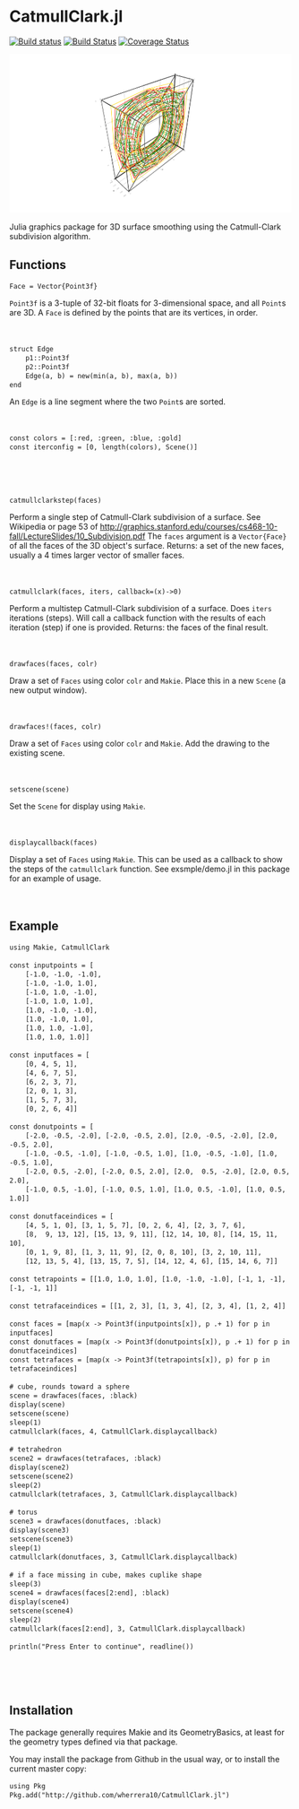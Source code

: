 # CatmullClark.jl

[![Build status](https://ci.appveyor.com/api/projects/status/cfw6pe03rfn9qsoo?svg=true)](https://ci.appveyor.com/project/wherrera10/CatmullClark.jl)
[![Build Status](https://travis-ci.com/wherrera10/CatmullClark.jl.svg?branch=master)](https://travis-ci.comg/wherrera10/CatmullClark.jl)
[![Coverage Status](https://coveralls.io/repos/github/wherrera10/CatmullClark.jl/badge.svg?service=github)](https://coveralls.io/github/wherrera10/CatmullClark.jl)

<img src="https://github.com/wherrera10/CatmullClark.jl/blob/master/docs/src/donut.png">

 Julia graphics package for 3D surface smoothing using the Catmull-Clark subdivision algorithm.

## Functions

    Face = Vector{Point3f}

`Point3f` is a 3-tuple of 32-bit floats for 3-dimensional space, and all `Point`s are 3D. 
A `Face` is defined by the points that are its vertices, in order.
<br /><br /><br />

    struct Edge
        p1::Point3f
        p2::Point3f
        Edge(a, b) = new(min(a, b), max(a, b))
    end

An `Edge` is a line segment where the two `Point`s are sorted.
<br /><br /><br />

    const colors = [:red, :green, :blue, :gold]
    const iterconfig = [0, length(colors), Scene()]

<br /><br /><br />


    catmullclarkstep(faces)

Perform a single step of Catmull-Clark subdivision of a surface. See Wikipedia or page 53
of http://graphics.stanford.edu/courses/cs468-10-fall/LectureSlides/10_Subdivision.pdf
The `faces` argument is a `Vector{Face}` of all the faces of the 3D object's surface.
Returns: a set of the new faces, usually a 4 times larger vector of smaller faces.
<br /><br /><br />

    catmullclark(faces, iters, callback=(x)->0)
Perform a multistep Catmull-Clark subdivision of a surface.
Does `iters` iterations (steps). Will call a callback function
with the results of each iteration (step) if one is provided.
Returns: the faces of the final result.
<br /><br /><br />

    drawfaces(faces, colr)
Draw a set of `Faces` using color `colr` and `Makie`.
Place this in a new `Scene` (a new output window).
<br /><br /><br />

    drawfaces!(faces, colr)
Draw a set of `Faces` using color `colr` and `Makie`.
Add the drawing to the existing scene.
<br /><br /><br />


    setscene(scene)

Set the `Scene` for display using `Makie`.
<br /><br /><br />


    displaycallback(faces)
Display a set of `Faces` using `Makie`. This can be used as a
callback to show the steps of the `catmullclark` function. See
exsmple/demo.jl in this package for an example of usage.
<br /><br /><br />

## Example

    using Makie, CatmullClark
    
    const inputpoints = [
        [-1.0, -1.0, -1.0],
        [-1.0, -1.0, 1.0],
        [-1.0, 1.0, -1.0],
        [-1.0, 1.0, 1.0],
        [1.0, -1.0, -1.0],
        [1.0, -1.0, 1.0],
        [1.0, 1.0, -1.0],
        [1.0, 1.0, 1.0]]
    
    const inputfaces = [
        [0, 4, 5, 1],
        [4, 6, 7, 5],
        [6, 2, 3, 7],
        [2, 0, 1, 3],
        [1, 5, 7, 3],
        [0, 2, 6, 4]]
    
    const donutpoints = [
        [-2.0, -0.5, -2.0], [-2.0, -0.5, 2.0], [2.0, -0.5, -2.0], [2.0, -0.5, 2.0],
        [-1.0, -0.5, -1.0], [-1.0, -0.5, 1.0], [1.0, -0.5, -1.0], [1.0, -0.5, 1.0],
        [-2.0, 0.5, -2.0], [-2.0, 0.5, 2.0], [2.0,  0.5, -2.0], [2.0, 0.5, 2.0],
        [-1.0, 0.5, -1.0], [-1.0, 0.5, 1.0], [1.0, 0.5, -1.0], [1.0, 0.5, 1.0]]
    
    const donutfaceindices = [
        [4, 5, 1, 0], [3, 1, 5, 7], [0, 2, 6, 4], [2, 3, 7, 6],
        [8,  9, 13, 12], [15, 13, 9, 11], [12, 14, 10, 8], [14, 15, 11, 10],
        [0, 1, 9, 8], [1, 3, 11, 9], [2, 0, 8, 10], [3, 2, 10, 11],
        [12, 13, 5, 4], [13, 15, 7, 5], [14, 12, 4, 6], [15, 14, 6, 7]]
    
    const tetrapoints = [[1.0, 1.0, 1.0], [1.0, -1.0, -1.0], [-1, 1, -1], [-1, -1, 1]]
    
    const tetrafaceindices = [[1, 2, 3], [1, 3, 4], [2, 3, 4], [1, 2, 4]]
    
    const faces = [map(x -> Point3f(inputpoints[x]), p .+ 1) for p in inputfaces]
    const donutfaces = [map(x -> Point3f(donutpoints[x]), p .+ 1) for p in donutfaceindices]
    const tetrafaces = [map(x -> Point3f(tetrapoints[x]), p) for p in tetrafaceindices]
    
    # cube, rounds toward a sphere
    scene = drawfaces(faces, :black)
    display(scene)
    setscene(scene)
    sleep(1)
    catmullclark(faces, 4, CatmullClark.displaycallback)
    
    # tetrahedron
    scene2 = drawfaces(tetrafaces, :black)
    display(scene2)
    setscene(scene2)
    sleep(2)
    catmullclark(tetrafaces, 3, CatmullClark.displaycallback)
    
    # torus
    scene3 = drawfaces(donutfaces, :black)
    display(scene3)
    setscene(scene3)
    sleep(1)
    catmullclark(donutfaces, 3, CatmullClark.displaycallback)
    
    # if a face missing in cube, makes cuplike shape
    sleep(3)
    scene4 = drawfaces(faces[2:end], :black)
    display(scene4)
    setscene(scene4)
    sleep(2)
    catmullclark(faces[2:end], 3, CatmullClark.displaycallback)
    
    println("Press Enter to continue", readline())

<br /><br /><br />


## Installation

The package generally requires Makie and its GeometryBasics, at least for the geometry types defined via that package.

You may install the package from Github in the usual way, or to install the current master copy:

    using Pkg
    Pkg.add("http://github.com/wherrera10/CatmullClark.jl")
    
